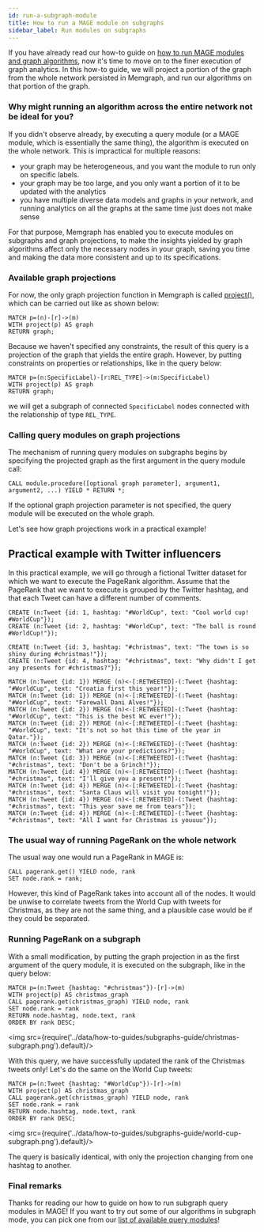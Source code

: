 ```yaml
---
id: run-a-subgraph-module
title: How to run a MAGE module on subgraphs
sidebar_label: Run modules on subgraphs
---
```


If you have already read our how-to guide on [how to run MAGE modules and graph algorithms](/mage/how-to-guides/run-a-query-module.md),
now it's time to move on to the finer execution of graph analytics.
In this how-to guide, we will project a portion of the graph from the whole network persisted in 
Memgraph, and run our algorithms on that portion of the graph.

### Why might running an algorithm across the entire network not be ideal for you?

If you didn't observe already, by executing a query module (or a MAGE module, which is essentially
the same thing), the algorithm is executed on the whole network. This is impractical for multiple
reasons:
- your graph may be heterogeneous, and you want the module to run only on specific labels.
- your graph may be too large, and you only want a portion of it to be updated with the analytics
- you have multiple diverse data models and graphs in your network, and
running analytics on all the graphs at the same time just does not make sense

For that purpose, Memgraph has enabled you to execute modules on subgraphs and graph
projections, to make the insights yielded by graph algorithms affect only the
necessary nodes in your graph, saving you time and making the data more consistent
and up to its specifications.

### Available graph projections

For now, the only graph projection function in Memgraph is called [project()](/cypher-manual/functions#graph-projection-functions),
which can be carried out like as shown below: 

```cypher
MATCH p=(n)-[r]->(m)
WITH project(p) AS graph
RETURN graph;
```

Because we haven't specified any constraints, the result of this query
is a projection of the graph that yields the entire graph.
However, by putting constraints on properties or relationships, like in the query below:

```cypher
MATCH p=(n:SpecificLabel)-[r:REL_TYPE]->(m:SpecificLabel)
WITH project(p) AS graph
RETURN graph;
```

we will get a subgraph of connected `SpecificLabel` nodes connected with the relationship
of type `REL_TYPE`.

### Calling query modules on graph projections

The mechanism of running query modules on subgraphs begins by specifying 
the projected graph as the first argument in the query module call:

```cypher
CALL module.procedure([optional graph parameter], argument1, argument2, ...) YIELD * RETURN *;
```

If the optional graph projection parameter is not specified, the query module will be executed on the
whole graph.

Let's see how graph projections work in a practical example!


## Practical example with Twitter influencers

In this practical example, we will go through a fictional Twitter dataset for which we
want to execute the PageRank algorithm.
Assume that the PageRank that we want to execute is grouped by the Twitter hashtag,
and that each Tweet can have a different number of comments.

```cypher
CREATE (n:Tweet {id: 1, hashtag: "#WorldCup", text: "Cool world cup! #WorldCup"});
CREATE (n:Tweet {id: 2, hashtag: "#WorldCup", text: "The ball is round #WorldCup!"});

CREATE (n:Tweet {id: 3, hashtag: "#christmas", text: "The town is so shiny during #christmas!"});
CREATE (n:Tweet {id: 4, hashtag: "#christmas", text: "Why didn't I get any presents for #christmas?"});

MATCH (n:Tweet {id: 1}) MERGE (n)<-[:RETWEETED]-(:Tweet {hashtag: "#WorldCup", text: "Croatia first this year!"});
MATCH (n:Tweet {id: 1}) MERGE (n)<-[:RETWEETED]-(:Tweet {hashtag: "#WorldCup", text: "Farewall Dani Alves!"});
MATCH (n:Tweet {id: 2}) MERGE (n)<-[:RETWEETED]-(:Tweet {hashtag: "#WorldCup", text: "This is the best WC ever!"});
MATCH (n:Tweet {id: 2}) MERGE (n)<-[:RETWEETED]-(:Tweet {hashtag: "#WorldCup", text: "It's not so hot this time of the year in Qatar."});
MATCH (n:Tweet {id: 2}) MERGE (n)<-[:RETWEETED]-(:Tweet {hashtag: "#WorldCup", text: "What are your predictions?"});
MATCH (n:Tweet {id: 3}) MERGE (n)<-[:RETWEETED]-(:Tweet {hashtag: "#christmas", text: "Don't be a Grinch!"});
MATCH (n:Tweet {id: 4}) MERGE (n)<-[:RETWEETED]-(:Tweet {hashtag: "#christmas", text: "I'll give you a present!"});
MATCH (n:Tweet {id: 4}) MERGE (n)<-[:RETWEETED]-(:Tweet {hashtag: "#christmas", text: "Santa Claus will visit you tonight!"});
MATCH (n:Tweet {id: 4}) MERGE (n)<-[:RETWEETED]-(:Tweet {hashtag: "#christmas", text: "This year save me from tears"});
MATCH (n:Tweet {id: 4}) MERGE (n)<-[:RETWEETED]-(:Tweet {hashtag: "#christmas", text: "All I want for Christmas is youuuu"});
```

### The usual way of running PageRank on the whole network

The usual way one would run a PageRank in MAGE is:

```cypher
CALL pagerank.get() YIELD node, rank
SET node.rank = rank;
```

However, this kind of PageRank takes into account all of the nodes. It would be unwise to correlate tweets from the
World Cup with tweets for Christmas, as they are not the same thing, and a plausible case would be if they
could be separated.

### Running PageRank on a subgraph

With a small modification, by putting the graph projection in as the first argument of the query module, it is 
executed on the subgraph, like in the query below:

```cypher
MATCH p=(n:Tweet {hashtag: "#christmas"})-[r]->(m)
WITH project(p) AS christmas_graph
CALL pagerank.get(christmas_graph) YIELD node, rank
SET node.rank = rank
RETURN node.hashtag, node.text, rank
ORDER BY rank DESC;
```

<img src={require('../data/how-to-guides/subgraphs-guide/christmas-subgraph.png').default}/>

With this query, we have successfully updated the rank of the Christmas tweets only! Let's do the same
on the World Cup tweets:

```cypher
MATCH p=(n:Tweet {hashtag: "#WorldCup"})-[r]->(m)
WITH project(p) AS christmas_graph
CALL pagerank.get(christmas_graph) YIELD node, rank
SET node.rank = rank
RETURN node.hashtag, node.text, rank
ORDER BY rank DESC;
```

<img src={require('../data/how-to-guides/subgraphs-guide/world-cup-subgraph.png').default}/>

The query is basically identical, with only the projection changing from one hashtag to another.

### Final remarks
Thanks for reading our how to guide on how to run subgraph query modules in MAGE!
If you want to try out some of our algorithms in subgraph mode, you can pick one from our [list of available query modules](/mage/query-modules/available-queries)!

